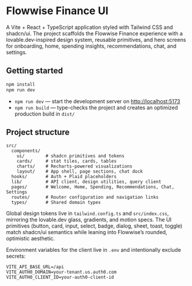 # Flowwise Finance UI

A Vite + React + TypeScript application styled with Tailwind CSS and shadcn/ui. The project scaffolds the Flowwise Finance experience with a lovable.dev-inspired design system, reusable primitives, and hero screens for onboarding, home, spending insights, recommendations, chat, and settings.

## Getting started

```bash
npm install
npm run dev
```

- `npm run dev` — start the development server on [http://localhost:5173](http://localhost:5173)
- `npm run build` — type-checks the project and creates an optimized production build in `dist/`

## Project structure

```
src/
  components/
    ui/        # shadcn primitives and tokens
    cards/     # stat tiles, cards, tables
    charts/    # Recharts-powered visualizations
    layout/    # App shell, page sections, chat dock
  hooks/       # Auth + Plaid placeholders
  lib/         # API client, design utilities, query client
  pages/       # Welcome, Home, Spending, Recommendations, Chat, Settings
  routes/      # Router configuration and navigation links
  types/       # Shared domain types
```

Global design tokens live in `tailwind.config.ts` and `src/index.css`, mirroring the lovable.dev glass, gradients, and motion specs. The UI primitives (button, card, input, select, badge, dialog, sheet, toast, toggle) match shadcn/ui semantics while leaning into Flowwise’s rounded, optimistic aesthetic.

Environment variables for the client live in `.env` and intentionally exclude secrets:

```
VITE_API_BASE_URL=/api
VITE_AUTH0_DOMAIN=your-tenant.us.auth0.com
VITE_AUTH0_CLIENT_ID=your-auth0-client-id
```
